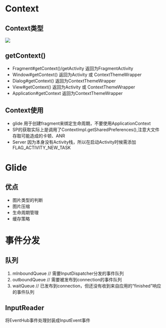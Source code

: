 # Context
## Context类型
<img src="‪Context.png"/></br>

## getContext()
* Fragment#getContext()/getActivity 返回为FragmentActivity
* Window#getContext() 返回为Activity 或 ContextThemeWrapper
* Dialog#getContext() 返回为ContextThemeWrapper
* View#getContext() 返回为Activity 或 ContextThemeWrapper
* Application#getContext 返回为ContextThemeWrapper
## Context使用
* glide 用于创建fragment来绑定生命周期，不要使用ApplicationContext
* SP的获取实际上是调用了ContextImpl.getSharedPreferences(),注意大文件存取可能造成的卡顿、ANR
* Server 因为本身没有Activity栈，所以在启动Activity时候需添加FLAG_ACTIVITY_NEW_TASK


# Glide
## 优点
* 图片类型的判断
* 图片压缩
* 生命周期管理
* 缓存策略

# 事件分发
## 队列
1. mInboundQueue // 需要InputDispatcher分发的事件队列
2. outboundQueue // 需要被发布到connection的事件队列
3. waitQueue // 已发布到connection，但还没有收到来自应用的“finished”响应的事件队列

## InputReader
将EventHub事件处理封装成InputEvent事件
